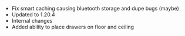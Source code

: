 * Fix smart caching causing bluetooth storage and dupe bugs (maybe)
* Updated to 1.20.4
* Internal changes
* Added ability to place drawers on floor and ceiling
